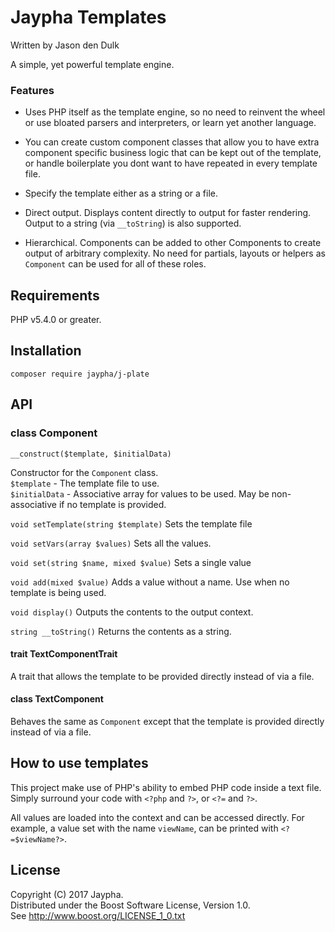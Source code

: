 # Jaypha Templates

Written by Jason den Dulk

A simple, yet powerful template engine.

### Features

- Uses PHP itself as the template engine, so no need to reinvent the wheel or use
bloated parsers and interpreters, or learn yet another language.

- You can create custom component classes that allow you to have extra
component specific business logic that can be kept out of the template, or
handle boilerplate you dont want to have repeated in every template file.

- Specify the template either as a string or a file.

- Direct output. Displays content directly to output for faster rendering.
Output to a string (via `__toString`) is also supported.

- Hierarchical. Components can be added to other Components
to create output of arbitrary complexity. No need for partials, layouts or
helpers as `Component` can be used for all of these roles.

## Requirements

PHP v5.4.0 or greater.

## Installation

```
composer require jaypha/j-plate
```

## API

### class Component

`__construct($template, $initialData)`

Constructor for the `Component` class.  
`$template` - The template file to use.  
`$initialData` - Associative array for values to be used. May be non-associative
if no template is provided.

`void setTemplate(string $template)`
Sets the template file

`void setVars(array $values)`
Sets all the values.

`void set(string $name, mixed $value)`
Sets a single value

`void add(mixed $value)`
Adds a value without a name. Use when no template is being used.

`void display()`
Outputs the contents to the output context.

`string __toString()`
Returns the contents as a string.

#### trait TextComponentTrait

A trait that allows the template to be provided directly instead of via a file.

#### class TextComponent

Behaves the same as `Component` except that the template is provided directly
instead of via a file.

## How to use templates

This project make use of PHP's ability to embed PHP code inside a text
file. Simply surround your code with `<?php` and `?>`, or `<?=` and `?>`.

All values are loaded into the context and can be accessed directly. For
example, a value set with the name `viewName`, can be printed with
`<?=$viewName?>`.

## License

Copyright (C) 2017 Jaypha.  
Distributed under the Boost Software License, Version 1.0.  
See http://www.boost.org/LICENSE_1_0.txt

